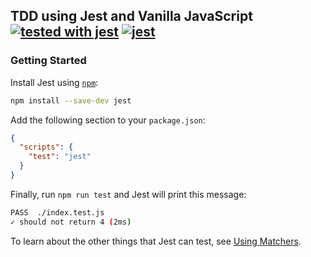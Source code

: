 ## TDD using Jest and Vanilla JavaScript [![tested with jest](https://img.shields.io/badge/tested_with-jest-99424f.svg)](https://github.com/facebook/jest) [![jest](https://jestjs.io/img/jest-badge.svg)](https://github.com/facebook/jest)

### Getting Started
Install Jest using [`npm`](https://www.npmjs.com/):
```bash
npm install --save-dev jest
```

Add the following section to your `package.json`:

```json
{
  "scripts": {
    "test": "jest"
  }
}
```

Finally, run `npm run test` and Jest will print this message:

```bash
PASS  ./index.test.js
✓ should not return 4 (2ms)
```

To learn about the other things that Jest can test, see [Using Matchers](https://jestjs.io/docs/using-matchers).
